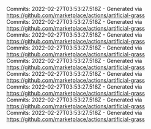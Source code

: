 Commits: 2022-02-27T03:53:27.518Z - Generated via https://github.com/marketplace/actions/artificial-grass
<br>
Commits: 2022-02-27T03:53:27.518Z - Generated via https://github.com/marketplace/actions/artificial-grass
<br>
Commits: 2022-02-27T03:53:27.518Z - Generated via https://github.com/marketplace/actions/artificial-grass
<br>
Commits: 2022-02-27T03:53:27.518Z - Generated via https://github.com/marketplace/actions/artificial-grass
<br>
Commits: 2022-02-27T03:53:27.518Z - Generated via https://github.com/marketplace/actions/artificial-grass
<br>
Commits: 2022-02-27T03:53:27.518Z - Generated via https://github.com/marketplace/actions/artificial-grass
<br>
Commits: 2022-02-27T03:53:27.518Z - Generated via https://github.com/marketplace/actions/artificial-grass
<br>
Commits: 2022-02-27T03:53:27.518Z - Generated via https://github.com/marketplace/actions/artificial-grass
<br>
Commits: 2022-02-27T03:53:27.518Z - Generated via https://github.com/marketplace/actions/artificial-grass
<br>
